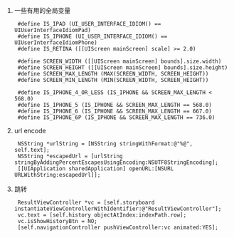 1. 一些有用的全局变量

	    #define IS_IPAD (UI_USER_INTERFACE_IDIOM() == UIUserInterfaceIdiomPad)
	    #define IS_IPHONE (UI_USER_INTERFACE_IDIOM() == UIUserInterfaceIdiomPhone)
	    #define IS_RETINA ([[UIScreen mainScreen] scale] >= 2.0)

	    #define SCREEN_WIDTH ([[UIScreen mainScreen] bounds].size.width)
	    #define SCREEN_HEIGHT ([[UIScreen mainScreen] bounds].size.height)
	    #define SCREEN_MAX_LENGTH (MAX(SCREEN_WIDTH, SCREEN_HEIGHT))
	    #define SCREEN_MIN_LENGTH (MIN(SCREEN_WIDTH, SCREEN_HEIGHT))

	    #define IS_IPHONE_4_OR_LESS (IS_IPHONE && SCREEN_MAX_LENGTH < 568.0)
	    #define IS_IPHONE_5 (IS_IPHONE && SCREEN_MAX_LENGTH == 568.0)
	    #define IS_IPHONE_6 (IS_IPHONE && SCREEN_MAX_LENGTH == 667.0)
	    #define IS_IPHONE_6P (IS_IPHONE && SCREEN_MAX_LENGTH == 736.0)


2. url encode

	    NSString *urlString = [NSString stringWithFormat:@"%@", self.text];
	    NSString *escapedUrl = [urlString stringByAddingPercentEscapesUsingEncoding:NSUTF8StringEncoding];
	    [[UIApplication sharedApplication] openURL:[NSURL URLWithString:escapedUrl]];

3. 跳转
	
	    ResultViewController *vc = [self.storyboard instantiateViewControllerWithIdentifier:@"ResultViewController"];
	    vc.text = [self.history objectAtIndex:indexPath.row];
	    vc.isShowHistoryBtn = NO;
	    [self.navigationController pushViewController:vc animated:YES];
